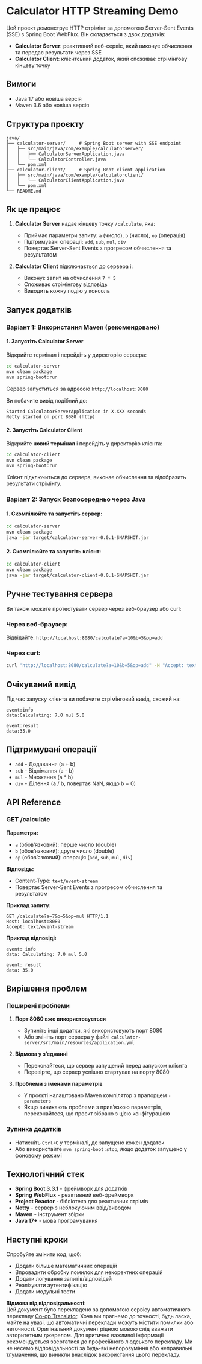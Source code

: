 <!--
CO_OP_TRANSLATOR_METADATA:
{
  "original_hash": "acd4010e430da00946a154f62847a169",
  "translation_date": "2025-07-13T21:16:03+00:00",
  "source_file": "03-GettingStarted/06-http-streaming/solution/java/README.md",
  "language_code": "uk"
}
-->
# Calculator HTTP Streaming Demo

Цей проєкт демонструє HTTP стрімінг за допомогою Server-Sent Events (SSE) з Spring Boot WebFlux. Він складається з двох додатків:

- **Calculator Server**: реактивний веб-сервіс, який виконує обчислення та передає результати через SSE
- **Calculator Client**: клієнтський додаток, який споживає стрімінгову кінцеву точку

## Вимоги

- Java 17 або новіша версія
- Maven 3.6 або новіша версія

## Структура проєкту

```
java/
├── calculator-server/     # Spring Boot server with SSE endpoint
│   ├── src/main/java/com/example/calculatorserver/
│   │   ├── CalculatorServerApplication.java
│   │   └── CalculatorController.java
│   └── pom.xml
├── calculator-client/     # Spring Boot client application
│   ├── src/main/java/com/example/calculatorclient/
│   │   └── CalculatorClientApplication.java
│   └── pom.xml
└── README.md
```

## Як це працює

1. **Calculator Server** надає кінцеву точку `/calculate`, яка:
   - Приймає параметри запиту: `a` (число), `b` (число), `op` (операція)
   - Підтримувані операції: `add`, `sub`, `mul`, `div`
   - Повертає Server-Sent Events з прогресом обчислення та результатом

2. **Calculator Client** підключається до сервера і:
   - Виконує запит на обчислення `7 * 5`
   - Споживає стрімінгову відповідь
   - Виводить кожну подію у консоль

## Запуск додатків

### Варіант 1: Використання Maven (рекомендовано)

#### 1. Запустіть Calculator Server

Відкрийте термінал і перейдіть у директорію сервера:

```bash
cd calculator-server
mvn clean package
mvn spring-boot:run
```

Сервер запуститься за адресою `http://localhost:8080`

Ви побачите вивід подібний до:
```
Started CalculatorServerApplication in X.XXX seconds
Netty started on port 8080 (http)
```

#### 2. Запустіть Calculator Client

Відкрийте **новий термінал** і перейдіть у директорію клієнта:

```bash
cd calculator-client
mvn clean package
mvn spring-boot:run
```

Клієнт підключиться до сервера, виконає обчислення та відобразить результати стрімінгу.

### Варіант 2: Запуск безпосередньо через Java

#### 1. Скомпілюйте та запустіть сервер:

```bash
cd calculator-server
mvn clean package
java -jar target/calculator-server-0.0.1-SNAPSHOT.jar
```

#### 2. Скомпілюйте та запустіть клієнт:

```bash
cd calculator-client
mvn clean package
java -jar target/calculator-client-0.0.1-SNAPSHOT.jar
```

## Ручне тестування сервера

Ви також можете протестувати сервер через веб-браузер або curl:

### Через веб-браузер:
Відвідайте: `http://localhost:8080/calculate?a=10&b=5&op=add`

### Через curl:
```bash
curl "http://localhost:8080/calculate?a=10&b=5&op=add" -H "Accept: text/event-stream"
```

## Очікуваний вивід

Під час запуску клієнта ви побачите стрімінговий вивід, схожий на:

```
event:info
data:Calculating: 7.0 mul 5.0

event:result
data:35.0
```

## Підтримувані операції

- `add` - Додавання (a + b)
- `sub` - Віднімання (a - b)
- `mul` - Множення (a * b)
- `div` - Ділення (a / b, повертає NaN, якщо b = 0)

## API Reference

### GET /calculate

**Параметри:**
- `a` (обов’язковий): перше число (double)
- `b` (обов’язковий): друге число (double)
- `op` (обов’язковий): операція (`add`, `sub`, `mul`, `div`)

**Відповідь:**
- Content-Type: `text/event-stream`
- Повертає Server-Sent Events з прогресом обчислення та результатом

**Приклад запиту:**
```
GET /calculate?a=7&b=5&op=mul HTTP/1.1
Host: localhost:8080
Accept: text/event-stream
```

**Приклад відповіді:**
```
event: info
data: Calculating: 7.0 mul 5.0

event: result
data: 35.0
```

## Вирішення проблем

### Поширені проблеми

1. **Порт 8080 вже використовується**
   - Зупиніть інші додатки, які використовують порт 8080
   - Або змініть порт сервера у файлі `calculator-server/src/main/resources/application.yml`

2. **Відмова у з’єднанні**
   - Переконайтеся, що сервер запущений перед запуском клієнта
   - Перевірте, що сервер успішно стартував на порту 8080

3. **Проблеми з іменами параметрів**
   - У проєкті налаштовано Maven компілятор з прапорцем `-parameters`
   - Якщо виникають проблеми з прив’язкою параметрів, переконайтеся, що проєкт зібрано з цією конфігурацією

### Зупинка додатків

- Натисніть `Ctrl+C` у терміналі, де запущено кожен додаток
- Або використайте `mvn spring-boot:stop`, якщо додаток запущено у фоновому режимі

## Технологічний стек

- **Spring Boot 3.3.1** - фреймворк для додатків
- **Spring WebFlux** - реактивний веб-фреймворк
- **Project Reactor** - бібліотека для реактивних стрімів
- **Netty** - сервер з неблокуючим ввід/виводом
- **Maven** - інструмент збірки
- **Java 17+** - мова програмування

## Наступні кроки

Спробуйте змінити код, щоб:
- Додати більше математичних операцій
- Впровадити обробку помилок для некоректних операцій
- Додати логування запитів/відповідей
- Реалізувати аутентифікацію
- Додати модульні тести

**Відмова від відповідальності**:  
Цей документ було перекладено за допомогою сервісу автоматичного перекладу [Co-op Translator](https://github.com/Azure/co-op-translator). Хоча ми прагнемо до точності, будь ласка, майте на увазі, що автоматичні переклади можуть містити помилки або неточності. Оригінальний документ рідною мовою слід вважати авторитетним джерелом. Для критично важливої інформації рекомендується звертатися до професійного людського перекладу. Ми не несемо відповідальності за будь-які непорозуміння або неправильні тлумачення, що виникли внаслідок використання цього перекладу.